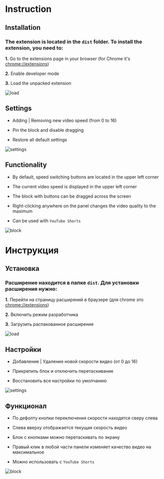 # Instruction

## Installation

### The extension is located in the `dist` folder. To install the extension, you need to:

**1.** Go to the extensions page in your browser (for Chrome it's [chrome://extensions](chrome://extensions))

**2.** Enable developer mode

**3.** Load the unpacked extension

![load](https://i.ibb.co/syb3K9H/0526a9a6e277.png)

## **Settings**

- Adding | Removing new video speed (from 0 to 16)

- Pin the block and disable dragging

- Restore all default settings

![settings](https://i.ibb.co/L1mrfz6/bd8900bdc463.png)

## **Functionality**

- By default, speed switching buttons are located in the upper left corner

- The current video speed is displayed in the upper left corner

- The block with buttons can be dragged across the screen

- Right-clicking anywhere on the panel changes the video quality to the maximum

- Can be used with `YouTube Shorts`

![block](https://i.ibb.co/Cmc0FXv/7ea2a83b6507.png)

# Инструкция

## Установка

### Расширение находится в папке `dist`. Для установки расширения нужно:

**1.** Перейти на страницу расширений в браузере (для chrome это [chrome://extensions](chrome://extensions))

**2.** Включить режим разработчика

**3.** Загрузить распакованное расширение

![load](https://i.ibb.co/syb3K9H/0526a9a6e277.png)

## **Настройки**

- Добавление | Удаление новой скорости видео (от 0 до 16)

- Прикрепить блок и отключить перетаскивание

- Восстановить все настройки по умолчанию

![settings](https://i.ibb.co/L1mrfz6/bd8900bdc463.png)

## **Функционал**

- По дефолту кнопки переключения скорости находятся сверу слева

- Слева вверху отображается текущая скорость видео

- Блок с кнопками можно перетаскивать по экрану

- Правый клик в любой части панели изменяет качество видео на максимальное

- Можно использовать с `YouTube Shorts`

![block](https://i.ibb.co/Cmc0FXv/7ea2a83b6507.png)
